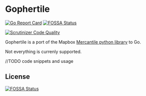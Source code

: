# Gophertile

[![Go Report Card](https://goreportcard.com/badge/github.com/ruptivespatial/gophertile)](https://goreportcard.com/report/github.com/ruptivespatial/gophertile) [![FOSSA Status](https://app.fossa.io/api/projects/git%2Bgithub.com%2Fruptivespatial%2Fgophertile.svg?type=shield)](https://app.fossa.io/projects/git%2Bgithub.com%2Fruptivespatial%2Fgophertile?ref=badge_shield)

[![Scrutinizer Code Quality](https://scrutinizer-ci.com/g/ruptivespatial/gophertile/badges/quality-score.png?b=master)](https://scrutinizer-ci.com/g/ruptivespatial/gophertile/?branch=master)

Gophertile is a port of the Mapbox [Mercantile python library](https://github.com/mapbox/mercantile) to Go.

Not everything is currenly supported. 

//TODO code snippets and usage 


## License
[![FOSSA Status](https://app.fossa.io/api/projects/git%2Bgithub.com%2Fruptivespatial%2Fgophertile.svg?type=large)](https://app.fossa.io/projects/git%2Bgithub.com%2Fruptivespatial%2Fgophertile?ref=badge_large)